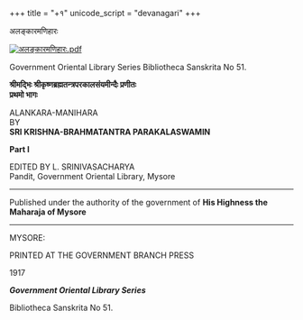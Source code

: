 +++
title = "+१"
unicode_script = "devanagari"
+++

अलङ्कारमणिहारः

[![अलङ्कारमणिहारः.pdf](//upload.wikimedia.org/wikisource/sa/thumb/3/3b/%E0%A4%85%E0%A4%B2%E0%A4%99%E0%A5%8D%E0%A4%95%E0%A4%BE%E0%A4%B0%E0%A4%AE%E0%A4%A3%E0%A4%BF%E0%A4%B9%E0%A4%BE%E0%A4%B0%E0%A4%83.pdf/page7-381px-%E0%A4%85%E0%A4%B2%E0%A4%99%E0%A5%8D%E0%A4%95%E0%A4%BE%E0%A4%B0%E0%A4%AE%E0%A4%A3%E0%A4%BF%E0%A4%B9%E0%A4%BE%E0%A4%B0%E0%A4%83.pdf.jpg)](/w/index.php?title=%E0%A4%B8%E0%A4%9E%E0%A5%8D%E0%A4%9A%E0%A4%BF%E0%A4%95%E0%A4%BE:%E0%A4%85%E0%A4%B2%E0%A4%99%E0%A5%8D%E0%A4%95%E0%A4%BE%E0%A4%B0%E0%A4%AE%E0%A4%A3%E0%A4%BF%E0%A4%B9%E0%A4%BE%E0%A4%B0%E0%A4%83.pdf&page=7)

Government Oriental Library Series Bibliotheca Sanskrita No 51.

**श्रीमद्भिः श्रीकृष्णब्रह्मतन्त्रपरकालसंयमीन्दैः प्रणीतः**  
**प्रथमो भागः**

ALANKARA-MANIHARA  
BY  
**SRI KRISHNA-BRAHMATANTRA PARAKALASWAMIN**

**Part I**



EDITED BY L. SRINIVASACHARYA  
Pandit, Government Oriental Library, Mysore



------------------------------------------------------------------------

Published under the authority of the government of
**His Highness the Maharaja of Mysore**

------------------------------------------------------------------------



MYSORE:

PRINTED AT THE GOVERNMENT BRANCH PRESS

1917

***Government Oriental Library Series***

Bibliotheca Sanskrita No 51.




